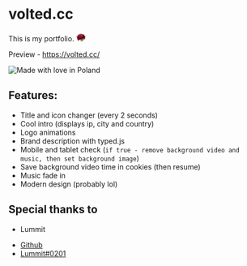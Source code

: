 # volted.cc
This is my portfolio. <img class="emoticon" src="assets/icons/rose.png">

Preview - https://volted.cc/

![Made with love in Poland](https://madewithlove.now.sh/pl?heart=true)

## Features:
* Title and icon changer (every 2 seconds)
* Cool intro (displays ip, city and country)
* Logo animations
* Brand description with typed.js
* Mobile and tablet check (`if true - remove background video and music, then set background image`)
* Save background video time in cookies (then resume)
* Music fade in
* Modern design (probably lol)

## Special thanks to
* Lummit
 - <a href="https://github.com/szolowicz" target="_BLANK">Github</a>
 - <a href="https://discord.com/" target="_BLANK">Lummit#0201</a>
